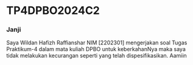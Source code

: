 <h1>TP4DPBO2024C2</h1>
<h3>Janji</h3>
Saya Wildan Hafizh Raffianshar NIM [2202301] mengerjakan soal Tugas Praktikum-4
dalam mata kuliah DPBO untuk keberkahanNya maka saya tidak melakukan kecurangan 
seperti yang telah dispesifikasikan. Aamiin

